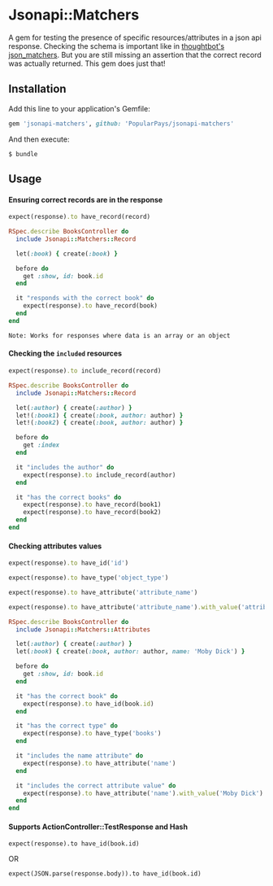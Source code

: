 # Jsonapi::Matchers

A gem for testing the presence of specific resources/attributes in a json api response. Checking the schema is important like in [thoughtbot's json_matchers](https://github.com/thoughtbot/json_matchers). But you are still missing an assertion that the correct record was actually returned. This gem does just that!

## Installation

Add this line to your application's Gemfile:

```ruby
gem 'jsonapi-matchers', github: 'PopularPays/jsonapi-matchers'
```

And then execute:

    $ bundle

## Usage

#### Ensuring correct records are in the response

```ruby
expect(response).to have_record(record)
```

```ruby
RSpec.describe BooksController do
  include Jsonapi::Matchers::Record

  let(:book) { create(:book) }

  before do
    get :show, id: book.id
  end

  it "responds with the correct book" do
    expect(response).to have_record(book)
  end
end
```


`Note: Works for responses where data is an array or an object`


#### Checking the `included` resources

```ruby
expect(response).to include_record(record)
```

```ruby
RSpec.describe BooksController do
  include Jsonapi::Matchers::Record

  let(:author) { create(:author) }
  let!(:book1) { create(:book, author: author) }
  let!(:book2) { create(:book, author: author) }

  before do
    get :index
  end

  it "includes the author" do
    expect(response).to include_record(author)
  end

  it "has the correct books" do
    expect(response).to have_record(book1)
    expect(response).to have_record(book2)
  end
end
```


#### Checking attributes values

```ruby
expect(response).to have_id('id')
```

```ruby
expect(response).to have_type('object_type')
```

```ruby
expect(response).to have_attribute('attribute_name')
```

```ruby
expect(response).to have_attribute('attribute_name').with_value('attribute_value')
```

```ruby
RSpec.describe BooksController do
  include Jsonapi::Matchers::Attributes

  let(:author) { create(:author) }
  let(:book) { create(:book, author: author, name: 'Moby Dick') }

  before do
    get :show, id: book.id
  end

  it "has the correct book" do
    expect(response).to have_id(book.id)
  end

  it "has the correct type" do
    expect(response).to have_type('books')
  end

  it "includes the name attribute" do
    expect(response).to have_attribute('name')
  end

  it "includes the correct attribute value" do
    expect(response).to have_attribute('name').with_value('Moby Dick')
  end
end
```


#### Supports ActionController::TestResponse and Hash

```
expect(response).to have_id(book.id)
```

OR

```
expect(JSON.parse(response.body)).to have_id(book.id)
```
